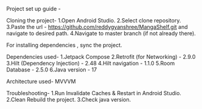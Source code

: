 Project set up guide -

Cloning the project-
1.Open Android Studio.
2.Select clone repository.
3.Paste the url - https://github.com/reddygyanshree/MangaShelf.git and navigate to desired path.
4.Navigate to master branch (if not already there).

For installing dependencies , sync the project.

Dependencies used-
1.Jetpack Compose
2.Retrofit (for Networking) - 2.9.0
3.Hilt (Dependency Injection) - 2.48
4.Hilt navigation - 1.1.0
5.Room Database - 2.5.0
6.Java version - 17

Architecture used- MVVVM

Troubleshooting-
1.Run Invalidate Caches & Restart in Android Studio.
2.Clean Rebuild the project.
3.Check java version.

